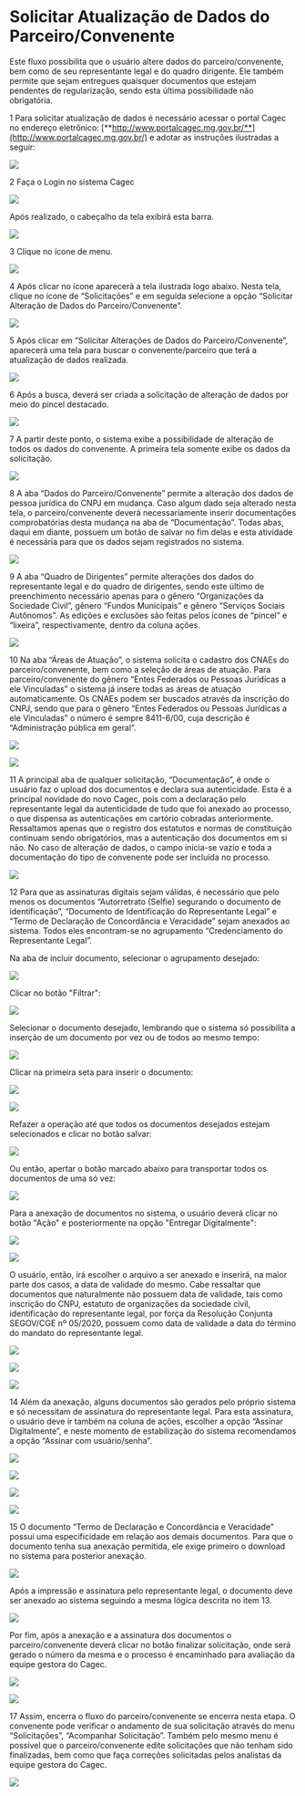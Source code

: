 # Solicitar Atualização de Dados do Parceiro/Convenente

Este fluxo possibilita que o usuário altere dados do parceiro/convenente, bem como de seu representante legal e do quadro dirigente. Ele também permite que sejam entregues quaisquer documentos que estejam pendentes de regularização, sendo esta última possibilidade não obrigatória.

1 Para solicitar atualização de dados é necessário acessar o portal Cagec no endereço eletrônico: [**http://www.portalcagec.mg.gov.br/**](http://www.portalcagec.mg.gov.br/) e adotar as instruções ilustradas a seguir:

![](../.gitbook/assets/image%20%2844%29.png)

2 Faça o Login no sistema Cagec

![](../.gitbook/assets/image%20%289%29.png)

Após realizado, o cabeçalho da tela exibirá esta barra.

![](../.gitbook/assets/image%20%288%29.png)

3 Clique no ícone de menu.

![](../.gitbook/assets/image%20%2848%29.png)

4 Após clicar no ícone aparecerá a tela ilustrada logo abaixo. Nesta tela, clique no ícone de “Solicitações” e em seguida selecione a opção “Solicitar Alteração de Dados do Parceiro/Convenente”.

![](../.gitbook/assets/image%20%2859%29.png)

5 Após clicar em “Solicitar Alterações de Dados do Parceiro/Convenente”, aparecerá uma tela para buscar o convenente/parceiro que terá a atualização de dados realizada.

![](../.gitbook/assets/image%20%284%29.png)

6 Após a busca, deverá ser criada a solicitação de alteração de dados por meio do pincel destacado.

![](../.gitbook/assets/image%20%2854%29.png)

7 A partir deste ponto, o sistema exibe a possibilidade de alteração de todos os dados do convenente. A primeira tela somente exibe os dados da solicitação.

![](../.gitbook/assets/image%20%2858%29.png)

8 A aba “Dados do Parceiro/Convenente” permite a alteração dos dados de pessoa jurídica do CNPJ em mudança. Caso algum dado seja alterado nesta tela, o parceiro/convenente deverá necessariamente inserir documentações comprobatórias desta mudança na aba de “Documentação”. Todas abas, daqui em diante, possuem um botão de salvar no fim delas e esta atividade é necessária para que os dados sejam registrados no sistema.

![](../.gitbook/assets/image%20%2840%29.png)

9 A aba “Quadro de Dirigentes” permite alterações dos dados do representante legal e do quadro de dirigentes, sendo este último de preenchimento necessário apenas para o gênero “Organizações da Sociedade Civil”, gênero “Fundos Municipais” e gênero “Serviços Sociais Autônomos”. As edições e exclusões são feitas pelos ícones de “pincel” e “lixeira”, respectivamente, dentro da coluna ações.

![](../.gitbook/assets/image%20%2836%29.png)

10 Na aba “Áreas de Atuação”, o sistema solicita o cadastro dos CNAEs do parceiro/convenente, bem como a seleção de áreas de atuação. Para parceiro/convenente do gênero “Entes Federados ou Pessoas Jurídicas a ele Vinculadas” o sistema já insere todas as áreas de atuação automaticamente. Os CNAEs podem ser buscados através da inscrição do CNPJ, sendo que para o gênero “Entes Federados ou Pessoas Jurídicas a ele Vinculadas” o número é sempre 8411-6/00, cuja descrição é “Administração pública em geral”.

![](../.gitbook/assets/image%20%282%29.png)

![](../.gitbook/assets/image%20%2852%29.png)

11 A principal aba de qualquer solicitação, “Documentação”, é onde o usuário faz o upload dos documentos e declara sua autenticidade. Esta é a principal novidade do novo Cagec, pois com a declaração pelo representante legal da autenticidade de tudo que foi anexado ao processo, o que dispensa as autenticações em cartório cobradas anteriormente. Ressaltamos apenas que o registro dos estatutos e normas de constituição continuam sendo obrigatórios, mas a autenticação dos documentos em si não. No caso de alteração de dados, o campo inicia-se vazio e toda a documentação do tipo de convenente pode ser incluída no processo.

![](../.gitbook/assets/image%20%2828%29.png)

12 Para que as assinaturas digitais sejam válidas, é necessário que pelo menos os documentos “Autorretrato \(Selfie\) segurando o documento de identificação”, “Documento de Identificação do Representante Legal” e “Termo de Declaração de Concordância e Veracidade” sejam anexados ao sistema. Todos eles encontram-se no agrupamento “Credenciamento do Representante Legal”.

Na aba de incluir documento, selecionar o agrupamento desejado:

![](../.gitbook/assets/image%20%2823%29.png)

Clicar no botão "Filtrar":

![](../.gitbook/assets/image%20%2832%29.png)

Selecionar o documento desejado, lembrando que o sistema só possibilita a inserção de um documento por vez ou de todos ao mesmo tempo:

![](../.gitbook/assets/image%20%2866%29.png)

Clicar na primeira seta para inserir o documento:

![](../.gitbook/assets/image%20%2818%29.png)

![](../.gitbook/assets/image%20%2833%29.png)

Refazer a operação até que todos os documentos desejados estejam selecionados e clicar no botão salvar:

![](../.gitbook/assets/image%20%2815%29.png)

Ou então, apertar o botão marcado abaixo para transportar todos os documentos de uma só vez:

![](../.gitbook/assets/image%20%2835%29.png)

Para a anexação de documentos no sistema, o usuário deverá clicar no botão "Ação" e posteriormente na opção "Entregar Digitalmente":

![](../.gitbook/assets/image%20%2827%29.png)

![](../.gitbook/assets/image%20%2855%29.png)

O usuário, então, irá escolher o arquivo a ser anexado e inserirá, na maior parte dos casos, a data de validade do mesmo. Cabe ressaltar que documentos que naturalmente não possuem data de validade, tais como inscrição do CNPJ, estatuto de organizações da sociedade civil, identificação do representante legal, por força da Resolução Conjunta SEGOV/CGE nº 05/2020, possuem como data de validade a data do término do mandato do representante legal.

![](../.gitbook/assets/image%20%285%29.png)

![](../.gitbook/assets/image%20%285%29.png)

![](../.gitbook/assets/image%20%2812%29.png)

14 Além da anexação, alguns documentos são gerados pelo próprio sistema e só necessitam de assinatura do representante legal. Para esta assinatura, o usuário deve ir também na coluna de ações, escolher a opção “Assinar Digitalmente”, e neste momento de estabilização do sistema recomendamos a opção “Assinar com usuário/senha”.

![](../.gitbook/assets/image%20%2825%29.png)

![](../.gitbook/assets/image%20%2870%29.png)

![](../.gitbook/assets/image%20%2817%29.png)

![](../.gitbook/assets/image%20%2847%29.png)

15 O documento “Termo de Declaração e Concordância e Veracidade” possui uma especificidade em relação aos demais documentos. Para que o documento tenha sua anexação permitida, ele exige primeiro o download no sistema para posterior anexação.

![](../.gitbook/assets/image%20%2839%29.png)

Após a impressão e assinatura pelo representante legal, o documento deve ser anexado ao sistema seguindo a mesma lógica descrita no item 13.

![](../.gitbook/assets/image%20%2864%29.png)

Por fim, após a anexação e a assinatura dos documentos o parceiro/convenente deverá clicar no botão finalizar solicitação, onde será gerado o número da mesma e o processo é encaminhado para avaliação da equipe gestora do Cagec.

![](../.gitbook/assets/image%20%2845%29.png)

![](../.gitbook/assets/image%20%2813%29.png)

17 Assim, encerra o fluxo do parceiro/convenente se encerra nesta etapa. O convenente pode verificar o andamento de sua solicitação através do menu “Solicitações”, “Acompanhar Solicitação”. Também pelo mesmo menu é possível que o parceiro/convenente edite solicitações que não tenham sido finalizadas, bem como que faça correções solicitadas pelos analistas da equipe gestora do Cagec.

![](../.gitbook/assets/image%20%2810%29.png)



